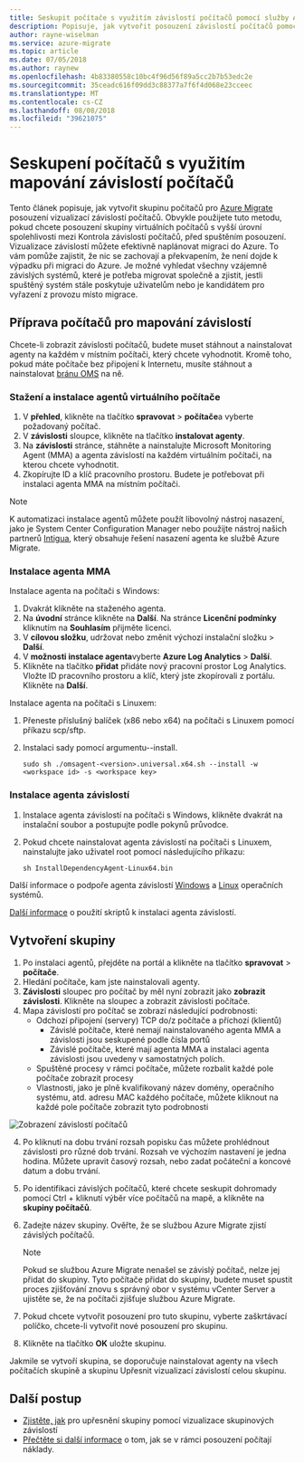 ```yaml
---
title: Seskupit počítače s využitím závislostí počítačů pomocí služby Azure Migrate | Dokumentace Microsoftu
description: Popisuje, jak vytvořit posouzení závislostí počítačů pomocí služby Azure Migrate.
author: rayne-wiselman
ms.service: azure-migrate
ms.topic: article
ms.date: 07/05/2018
ms.author: raynew
ms.openlocfilehash: 4b83380558c10bc4f96d56f89a5cc2b7b53edc2e
ms.sourcegitcommit: 35ceadc616f09dd3c88377a7f6f4d068e23cceec
ms.translationtype: MT
ms.contentlocale: cs-CZ
ms.lasthandoff: 08/08/2018
ms.locfileid: "39621075"
---
```

# <a name="group-machines-using-machine-dependency-mapping"></a>Seskupení počítačů s využitím mapování závislostí počítačů

Tento článek popisuje, jak vytvořit skupinu počítačů pro [Azure Migrate](migrate-overview.md) posouzení vizualizací závislostí počítačů. Obvykle použijete tuto metodu, pokud chcete posouzení skupiny virtuálních počítačů s vyšší úrovní spolehlivosti mezi Kontrola závislostí počítačů, před spuštěním posouzení. Vizualizace závislostí můžete efektivně naplánovat migraci do Azure. To vám pomůže zajistit, že nic se zachovají a překvapením, že není dojde k výpadku při migraci do Azure. Je možné vyhledat všechny vzájemně závislých systémů, které je potřeba migrovat společně a zjistit, jestli spuštěný systém stále poskytuje uživatelům nebo je kandidátem pro vyřazení z provozu místo migrace.


## <a name="prepare-machines-for-dependency-mapping"></a>Příprava počítačů pro mapování závislostí
Chcete-li zobrazit závislosti počítačů, budete muset stáhnout a nainstalovat agenty na každém v místním počítači, který chcete vyhodnotit. Kromě toho, pokud máte počítače bez připojení k Internetu, musíte stáhnout a nainstalovat [bránu OMS](../log-analytics/log-analytics-oms-gateway.md) na ně.

### <a name="download-and-install-the-vm-agents"></a>Stažení a instalace agentů virtuálního počítače
1. V **přehled**, klikněte na tlačítko **spravovat** > **počítače**a vyberte požadovaný počítač.
2. V **závislosti** sloupce, klikněte na tlačítko **instalovat agenty**.
3. Na **závislosti** stránce, stáhněte a nainstalujte Microsoft Monitoring Agent (MMA) a agenta závislostí na každém virtuálním počítači, na kterou chcete vyhodnotit.
4. Zkopírujte ID a klíč pracovního prostoru. Budete je potřebovat při instalaci agenta MMA na místním počítači.

> [!NOTE]
> K automatizaci instalace agentů můžete použít libovolný nástroj nasazení, jako je System Center Configuration Manager nebo použijte nástroj našich partnerů [Intigua](https://www.intigua.com/getting-started-intigua-for-azure-migration), který obsahuje řešení nasazení agenta ke službě Azure Migrate.

### <a name="install-the-mma"></a>Instalace agenta MMA

Instalace agenta na počítači s Windows:

1. Dvakrát klikněte na staženého agenta.
2. Na **úvodní** stránce klikněte na **Další**. Na stránce **Licenční podmínky** kliknutím na **Souhlasím** přijměte licenci.
3. V **cílovou složku**, udržovat nebo změnit výchozí instalační složku > **Další**.
4. V **možnosti instalace agenta**vyberte **Azure Log Analytics** > **Další**.
5. Klikněte na tlačítko **přidat** přidáte nový pracovní prostor Log Analytics. Vložte ID pracovního prostoru a klíč, který jste zkopírovali z portálu. Klikněte na **Další**.


Instalace agenta na počítači s Linuxem:

1. Přeneste příslušný balíček (x86 nebo x64) na počítači s Linuxem pomocí příkazu scp/sftp.
2. Instalaci sady pomocí argumentu--install.

    ```sudo sh ./omsagent-<version>.universal.x64.sh --install -w <workspace id> -s <workspace key>```


### <a name="install-the-dependency-agent"></a>Instalace agenta závislostí
1. Instalace agenta závislostí na počítači s Windows, klikněte dvakrát na instalační soubor a postupujte podle pokynů průvodce.
2. Pokud chcete nainstalovat agenta závislostí na počítači s Linuxem, nainstalujte jako uživatel root pomocí následujícího příkazu:

    ```sh InstallDependencyAgent-Linux64.bin```

Další informace o podpoře agenta závislostí [Windows](../monitoring/monitoring-service-map-configure.md#supported-windows-operating-systems) a [Linux](../monitoring/monitoring-service-map-configure.md#supported-linux-operating-systems) operačních systémů.

[Další informace](https://docs.microsoft.com/azure/monitoring/monitoring-service-map-configure#installation-script-examples) o použití skriptů k instalaci agenta závislostí.

## <a name="create-a-group"></a>Vytvoření skupiny

1. Po instalaci agentů, přejděte na portál a klikněte na tlačítko **spravovat** > **počítače**.
2. Hledání počítače, kam jste nainstalovali agenty.
3. **Závislosti** sloupec pro počítač by měl nyní zobrazit jako **zobrazit závislosti**. Klikněte na sloupec a zobrazit závislosti počítače.
4. Mapa závislostí pro počítač se zobrazí následující podrobnosti:
    - Odchozí připojení (servery) TCP do/z počítače a příchozí (klientů)
        - Závislé počítače, které nemají nainstalovaného agenta MMA a závislosti jsou seskupené podle čísla portů
        - Závislé počítače, které mají agenta MMA a instalaci agenta závislosti jsou uvedeny v samostatných polích.
    - Spuštěné procesy v rámci počítače, můžete rozbalit každé pole počítače zobrazit procesy
    - Vlastnosti, jako je plně kvalifikovaný název domény, operačního systému, atd. adresu MAC každého počítače, můžete kliknout na každé pole počítače zobrazit tyto podrobnosti

 ![Zobrazení závislostí počítačů](./media/how-to-create-group-machine-dependencies/machine-dependencies.png)

4. Po kliknutí na dobu trvání rozsah popisku čas můžete prohlédnout závislosti pro různé dob trvání. Rozsah ve výchozím nastavení je jedna hodina. Můžete upravit časový rozsah, nebo zadat počáteční a koncové datum a dobu trvání.
5. Po identifikaci závislých počítačů, které chcete seskupit dohromady pomocí Ctrl + kliknutí výběr více počítačů na mapě, a klikněte na **skupiny počítačů**.
6. Zadejte název skupiny. Ověřte, že se službou Azure Migrate zjistí závislých počítačů.

    > [!NOTE]
    > Pokud se službou Azure Migrate nenašel se závislý počítač, nelze jej přidat do skupiny. Tyto počítače přidat do skupiny, budete muset spustit proces zjišťování znovu s správný obor v systému vCenter Server a ujistěte se, že na počítači zjišťuje službou Azure Migrate.  

7. Pokud chcete vytvořit posouzení pro tuto skupinu, vyberte zaškrtávací políčko, chcete-li vytvořit nové posouzení pro skupinu.
8. Klikněte na tlačítko **OK** uložte skupinu.

Jakmile se vytvoří skupina, se doporučuje nainstalovat agenty na všech počítačích skupině a skupinu Upřesnit vizualizací závislostí celou skupinu.

## <a name="next-steps"></a>Další postup

- [Zjistěte, jak](how-to-create-group-dependencies.md) pro upřesnění skupiny pomocí vizualizace skupinových závislostí
- [Přečtěte si další informace](concepts-assessment-calculation.md) o tom, jak se v rámci posouzení počítají náklady.
